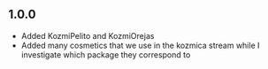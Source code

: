 ## 1.0.0
- Added KozmiPelito and KozmiOrejas
- Added many cosmetics that we use in the kozmica stream while I investigate which package they correspond to